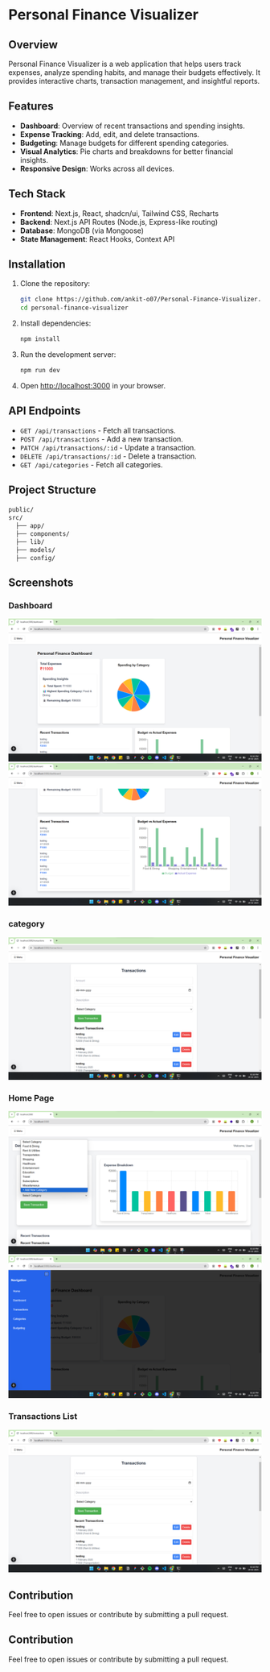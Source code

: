 # Personal Finance Visualizer

## Overview
Personal Finance Visualizer is a web application that helps users track expenses, analyze spending habits, and manage their budgets effectively. It provides interactive charts, transaction management, and insightful reports.

## Features
- **Dashboard**: Overview of recent transactions and spending insights.
- **Expense Tracking**: Add, edit, and delete transactions.
- **Budgeting**: Manage budgets for different spending categories.
- **Visual Analytics**: Pie charts and breakdowns for better financial insights.
- **Responsive Design**: Works across all devices.

## Tech Stack
- **Frontend**: Next.js, React, shadcn/ui, Tailwind CSS, Recharts
- **Backend**: Next.js API Routes (Node.js, Express-like routing)
- **Database**: MongoDB (via Mongoose)
- **State Management**: React Hooks, Context API

## Installation
1. Clone the repository:
   ```sh
   git clone https://github.com/ankit-o07/Personal-Finance-Visualizer.git
   cd personal-finance-visualizer
   ```
2. Install dependencies:
   ```sh
   npm install
   ```
3. Run the development server:
   ```sh
   npm run dev
   ```
4. Open [http://localhost:3000](http://localhost:3000) in your browser.

## API Endpoints
- `GET /api/transactions` - Fetch all transactions.
- `POST /api/transactions` - Add a new transaction.
- `PATCH /api/transactions/:id` - Update a transaction.
- `DELETE /api/transactions/:id` - Delete a transaction.
- `GET /api/categories` - Fetch all categories.

## Project Structure
```
public/
src/
  ├── app/
  ├── components/
  ├── lib/
  ├── models/
  ├── config/
```

## Screenshots
### Dashboard
![Dashboard Screenshot](image.png)
![Budget vs Actual Expenses](image-2.png)



### category
![alt text](image-3.png)

### Home Page
![Home Screenshot](image-4.png)
![Side bar](image-1.png)

### Transactions List
![Transactions List Screenshot](image-3.png)

## Contribution
Feel free to open issues or contribute by submitting a pull request.

## Contribution
Feel free to open issues or contribute by submitting a pull request.


